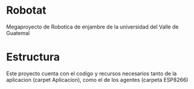 # Robotat
Megaproyecto de Robotica de enjambre de la universidad del Valle de Guatemal

# Estructura
Este proyecto cuenta con el codigo y recursos necesarios tanto de la aplicacion (carpet Aplicacion), como el de los agentes (carpeta ESP8266)
